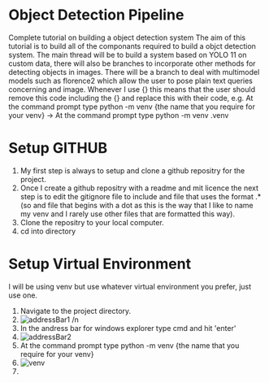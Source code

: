 # Object Detection Pipeline
Complete tutorial on building a object detection system
The aim of this tutorial is to build all of the componants required to build a objct detection system. The main thread will be to build a system based on YOLO 11 on custom data, there will also be branches to incorporate other methods for detecting objects in images.
There will be a branch to deal with multimodel models such as florence2 which allow the user to pose plain text queries concerning and image.
Whenever I use {} this means that the user should remove this code including the {} and replace this with their code, e.g. At the command prompt type python -m venv {the name that you require for your venv} -> At the command prompt type python -m venv .venv

# Setup GITHUB
1. My first step is always to setup and clone a github repositry for the project.
2. Once I create a github repositry with a readme and mit licence the next step is to edit the gitignore file to include and file that uses the format .* (so and file that begins with a dot as this is the way that I like to name my venv and I rarely use other files that are formatted this way).
3. Clone the repositry to your local computer.
4. cd into directory

# Setup Virtual Environment
I will be using venv but use whatever virtual environment you prefer, just use one.
1. Navigate to the project directory.
2. ![addressBar1](https://github.com/user-attachments/assets/84af51f9-a805-439f-85a5-94498a3daf57) /n
3. In the andress bar for windows explorer type cmd and hit 'enter'
4. ![addressBar2](https://github.com/user-attachments/assets/7290562b-7f91-4821-ab5c-31b5066340df)
5. At the command prompt type python -m venv {the name that you require for your venv}
6. ![venv](https://github.com/user-attachments/assets/17de97ff-1851-4916-b09a-38efd91de0cb)
7. 

